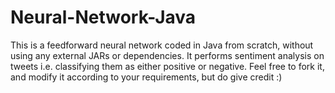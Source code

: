 # Neural-Network-Java
This is a feedforward neural network coded in Java from scratch, without using any external JARs or dependencies. It performs sentiment analysis on tweets i.e. classifying them as either positive or negative. Feel free to fork it, and modify it according to your requirements, but do give credit :)
